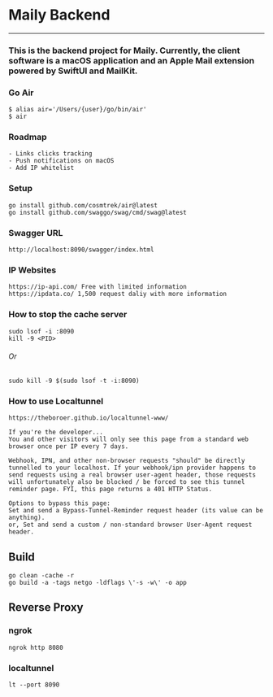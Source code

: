 # Maily Backend

---

### This is the backend project for Maily. Currently, the client software is a macOS application and an Apple Mail extension powered by SwiftUI and MailKit.

### Go Air

```azure
$ alias air='/Users/{user}/go/bin/air'
$ air
```

### Roadmap

```azure
- Links clicks tracking
- Push notifications on macOS
- Add IP whitelist
```

### Setup

```azure
go install github.com/cosmtrek/air@latest
go install github.com/swaggo/swag/cmd/swag@latest
```

### Swagger URL

```azure
http://localhost:8090/swagger/index.html
```

### IP Websites

```azure
https://ip-api.com/ Free with limited information
https://ipdata.co/ 1,500 request daliy with more information
```

### How to stop the cache server

```azure
sudo lsof -i :8090
kill -9 <PID>
```
###### Or
```azure
sudo kill -9 $(sudo lsof -t -i:8090)
```

### How to use Localtunnel

```azure
https://theboroer.github.io/localtunnel-www/

If you're the developer...
You and other visitors will only see this page from a standard web browser once per IP every 7 days.

Webhook, IPN, and other non-browser requests "should" be directly tunnelled to your localhost. If your webhook/ipn provider happens to send requests using a real browser user-agent header, those requests will unfortunately also be blocked / be forced to see this tunnel reminder page. FYI, this page returns a 401 HTTP Status.

Options to bypass this page:
Set and send a Bypass-Tunnel-Reminder request header (its value can be anything).
or, Set and send a custom / non-standard browser User-Agent request header.
```

## Build

```azure
go clean -cache -r
go build -a -tags netgo -ldflags \'-s -w\' -o app
```

## Reverse Proxy

### ngrok

```azure
ngrok http 8080
```

### localtunnel

```azure
lt --port 8090
```
